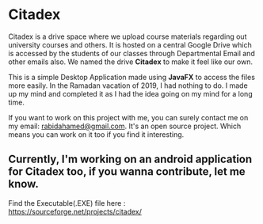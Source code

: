 # Citadex

Citadex is a drive space where we upload course materials regarding out university courses and others. It is hosted on a central Google Drive which is accessed by the students of our classes through Departmental Email and other emails also. We named the drive <b>Citadex</b> to make it feel like our own. 

This is a simple Desktop Application made using <b>JavaFX</b> to access the files more easily. In the Ramadan vacation of 2019, I had nothing to do. I made up my mind and completed it as I had the idea going on my mind for a long time. 

If you want to work on this project with me, you can surely contact me on my email: rabidahamed@gmail.com. It's an open source project. Which means you can work on it too if you find it interesting. 

<h2> Currently, I'm working on an android application for Citadex too, if you wanna contribute, let me know. </h2>

Find the Executable(.EXE) file here : https://sourceforge.net/projects/citadex/
